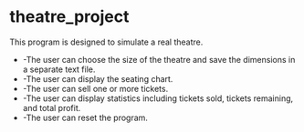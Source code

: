 # theatre_project
This program is designed to simulate a real theatre. 
* -The user can choose the size of the theatre and save the dimensions in a separate text file.
* -The user can display the seating chart.
* -The user can sell one or more tickets.
* -The user can display statistics including tickets sold, tickets remaining, and total profit.
* -The user can reset the program.
